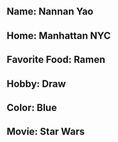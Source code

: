 ## Name: Nannan Yao ##

## Home: Manhattan NYC ##

## Favorite Food: Ramen ##

## Hobby: Draw ##

## Color: Blue ##

## Movie: Star Wars ##
